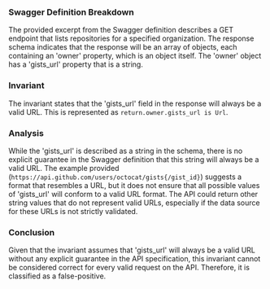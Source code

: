 ### Swagger Definition Breakdown
The provided excerpt from the Swagger definition describes a GET endpoint that lists repositories for a specified organization. The response schema indicates that the response will be an array of objects, each containing an 'owner' property, which is an object itself. The 'owner' object has a 'gists_url' property that is a string.

### Invariant
The invariant states that the 'gists_url' field in the response will always be a valid URL. This is represented as `return.owner.gists_url is Url`.

### Analysis
While the 'gists_url' is described as a string in the schema, there is no explicit guarantee in the Swagger definition that this string will always be a valid URL. The example provided (`https://api.github.com/users/octocat/gists{/gist_id}`) suggests a format that resembles a URL, but it does not ensure that all possible values of 'gists_url' will conform to a valid URL format. The API could return other string values that do not represent valid URLs, especially if the data source for these URLs is not strictly validated.

### Conclusion
Given that the invariant assumes that 'gists_url' will always be a valid URL without any explicit guarantee in the API specification, this invariant cannot be considered correct for every valid request on the API. Therefore, it is classified as a false-positive.
